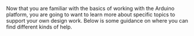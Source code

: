 Now that you are familiar with the basics of working with the Arduino platform, you are going to want to learn more about specific topics to support your own design work. Below is some guidance on where you can find different kinds of help.

